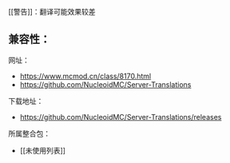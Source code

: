 [[警告]]：翻译可能效果较差

兼容性：
- 

网址：
- https://www.mcmod.cn/class/8170.html
- https://github.com/NucleoidMC/Server-Translations

下载地址：
- https://github.com/NucleoidMC/Server-Translations/releases

所属整合包：
- [[未使用列表]]